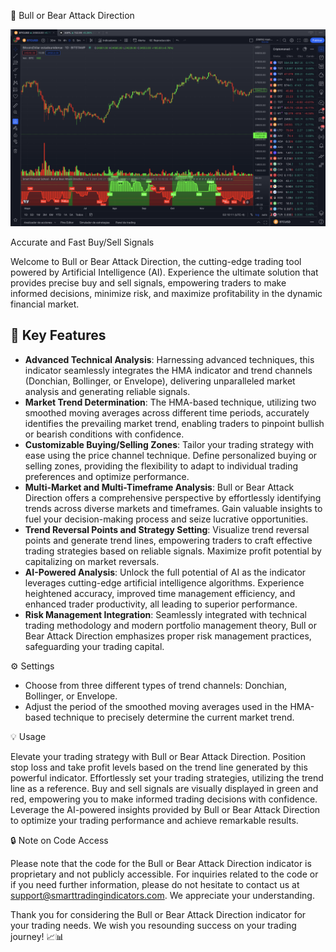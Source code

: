 🚀 Bull or Bear Attack Direction

![Bull and Bear Attack Direction](Bull%20And%20Bear%20Attack%20Direction%201D.png)

Accurate and Fast Buy/Sell Signals

Welcome to Bull or Bear Attack Direction, the cutting-edge trading tool powered by Artificial Intelligence (AI). Experience the ultimate solution that provides precise buy and sell signals, empowering traders to make informed decisions, minimize risk, and maximize profitability in the dynamic financial market.

## 🌟 Key Features

- **Advanced Technical Analysis**: Harnessing advanced techniques, this indicator seamlessly integrates the HMA indicator and trend channels (Donchian, Bollinger, or Envelope), delivering unparalleled market analysis and generating reliable signals.
- **Market Trend Determination**: The HMA-based technique, utilizing two smoothed moving averages across different time periods, accurately identifies the prevailing market trend, enabling traders to pinpoint bullish or bearish conditions with confidence.
- **Customizable Buying/Selling Zones**: Tailor your trading strategy with ease using the price channel technique. Define personalized buying or selling zones, providing the flexibility to adapt to individual trading preferences and optimize performance.
- **Multi-Market and Multi-Timeframe Analysis**: Bull or Bear Attack Direction offers a comprehensive perspective by effortlessly identifying trends across diverse markets and timeframes. Gain valuable insights to fuel your decision-making process and seize lucrative opportunities.
- **Trend Reversal Points and Strategy Setting**: Visualize trend reversal points and generate trend lines, empowering traders to craft effective trading strategies based on reliable signals. Maximize profit potential by capitalizing on market reversals.
- **AI-Powered Analysis**: Unlock the full potential of AI as the indicator leverages cutting-edge artificial intelligence algorithms. Experience heightened accuracy, improved time management efficiency, and enhanced trader productivity, all leading to superior performance.
- **Risk Management Integration**: Seamlessly integrated with technical trading methodology and modern portfolio management theory, Bull or Bear Attack Direction emphasizes proper risk management practices, safeguarding your trading capital.

⚙️ Settings

- Choose from three different types of trend channels: Donchian, Bollinger, or Envelope.
- Adjust the period of the smoothed moving averages used in the HMA-based technique to precisely determine the current market trend.

💡 Usage

Elevate your trading strategy with Bull or Bear Attack Direction. Position stop loss and take profit levels based on the trend line generated by this powerful indicator. Effortlessly set your trading strategies, utilizing the trend line as a reference. Buy and sell signals are visually displayed in green and red, empowering you to make informed trading decisions with confidence. Leverage the AI-powered insights provided by Bull or Bear Attack Direction to optimize your trading performance and achieve remarkable results.

🔒 Note on Code Access

Please note that the code for the Bull or Bear Attack Direction indicator is proprietary and not publicly accessible. For inquiries related to the code or if you need further information, please do not hesitate to contact us at support@smarttradingindicators.com. We appreciate your understanding.

Thank you for considering the Bull or Bear Attack Direction indicator for your trading needs. We wish you resounding success on your trading journey! 📈📊

